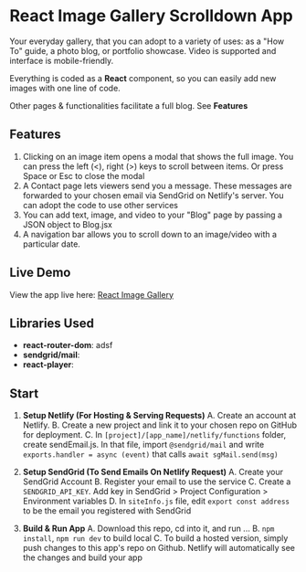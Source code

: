 
# React Image Gallery Scrolldown App

Your everyday gallery, that you can adopt to a variety of uses: as a "How To" guide,
a photo blog, or portfolio showcase. Video is supported and interface is mobile-friendly.

Everything is coded as a **React** component, so you can easily add new images with one line of code.

Other pages & functionalities facilitate a full blog. See **Features** 

## Features
1. Clicking on an image item opens a modal that shows the full image. You can press the left (<), right (>) keys
   to scroll between items. Or press Space or Esc to close the modal
2. A Contact page lets viewers send you a message. These messages are forwarded to your chosen email
    via SendGrid on Netlify's server. You can adopt the code to use other services
3. You can add text, image, and video to your "Blog" page by passing a JSON object to Blog.jsx
4. A navigation bar allows you to scroll down to an image/video with a particular date.

## Live Demo

View the app live here: [React Image Gallery](https://gallery-blog-14.netlify.app/)

## Libraries Used

- **react-router-dom**: adsf
- **sendgrid/mail**:
- **react-player**:

## Start


1. **Setup Netlify (For Hosting & Serving Requests)**
    A. Create an account at Netlify.
	B. Create a new project and link it to your chosen repo on GitHub for deployment.
	C. In `[project]/[app_name]/netlify/functions` folder, create sendEmail.js. In that file, import `@sendgrid/mail` and  write `exports.handler = async (event)` that calls `await sgMail.send(msg)`

2. **Setup SendGrid (To Send Emails On Netlify Request)**
	A. Create your SendGrid Account
	B. Register your email to use the service
	C. Create a `SENDGRID_API_KEY`. Add key in SendGrid > Project Configuration > Environment variables
	D. In `siteInfo.js` file, edit `export const address` to be the email you registered with SendGrid 
	
3. **Build & Run App**
    A. Download this repo, cd into it, and run ...
    B.  `npm install`, `npm run dev` to build local
    C. To build a hosted version, simply push changes to this app's repo on Github. Netlify will
        automatically see the changes and build your app